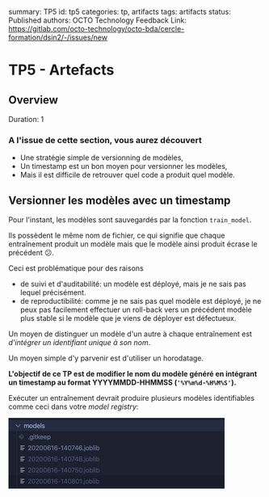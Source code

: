 summary: TP5
id: tp5
categories: tp, artifacts
tags: artifacts
status: Published
authors: OCTO Technology
Feedback Link: https://gitlab.com/octo-technology/octo-bda/cercle-formation/dsin2/-/issues/new

# TP5 - Artefacts

## Overview
Duration: 1

### A l'issue de cette section, vous aurez découvert

- Une stratégie simple de versionning de modèles,
- Un timestamp est un bon moyen pour versionner les modèles,
- Mais il est difficile de retrouver quel code a produit quel modèle.

## Versionner les modèles avec un timestamp

Pour l'instant, les modèles sont sauvegardés par la fonction `train_model`.

Ils possèdent le même nom de fichier, ce qui signifie que chaque entraînement produit un modèle mais que le modèle ainsi produit écrase le précédent 😕.

Ceci est problématique pour des raisons

- de suivi et d'auditabilité: un modèle est déployé, mais je ne sais pas lequel précisément.
- de reproductibilité: comme je ne sais pas quel modèle est déployé, je ne peux pas facilement effectuer un roll-back vers un précédent modèle plus stable si le modèle que je viens de déployer est défectueux.

Un moyen de distinguer un modèle d'un autre à chaque entraînement est *d'intégrer un identifiant unique à son nom*.

Un moyen simple d'y parvenir est d'utiliser un horodatage.

**L'objectif de ce TP est de modifier le nom du modèle généré en intégrant un timestamp au format YYYYMMDD-HHMMSS (`'%Y%m%d-%H%M%S'`).**

Exécuter un entraînement devrait produire plusieurs modèles identifiables comme ceci dans votre *model registry*:

![model-registry](./docs/tp5/model-registry.png)
